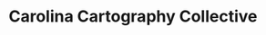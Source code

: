 ---
title: Carolina Cartography Collective
position: 0
description: A group of UNC faculty and students making maps and other space-related media. 
months: March 2019 - present
bullets:
- title: Coding Languages & Frameworks
  icon: fas fa-code
  description: NodeJS, React, Leaflet, PHP
layout: page
---